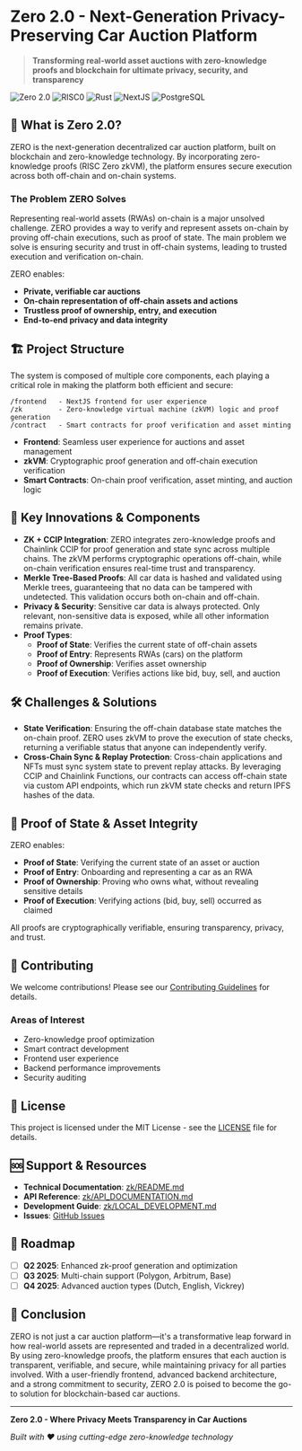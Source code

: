 ﻿# Zero 2.0 - Next-Generation Privacy-Preserving Car Auction Platform

> **Transforming real-world asset auctions with zero-knowledge proofs and blockchain for ultimate privacy, security, and transparency**

![Zero 2.0](https://img.shields.io/badge/Zero-2.0-blue?style=for-the-badge&logo=rust)
![RISC0](https://img.shields.io/badge/RISC0-zkVM-green?style=for-the-badge)
![Rust](https://img.shields.io/badge/Rust-1.70+-orange?style=for-the-badge&logo=rust)
![NextJS](https://img.shields.io/badge/NextJS-15.3+-black?style=for-the-badge&logo=next.js)
![PostgreSQL](https://img.shields.io/badge/PostgreSQL-15+-blue?style=for-the-badge&logo=postgresql)

## 🚗 What is Zero 2.0?

ZERO is the next-generation decentralized car auction platform, built on blockchain and zero-knowledge technology. By incorporating zero-knowledge proofs (RISC Zero zkVM), the platform ensures secure execution across both off-chain and on-chain systems.

### The Problem ZERO Solves

Representing real-world assets (RWAs) on-chain is a major unsolved challenge. ZERO provides a way to verify and represent assets on-chain by proving off-chain executions, such as proof of state. The main problem we solve is ensuring security and trust in off-chain systems, leading to trusted execution and verification on-chain.

ZERO enables:

- **Private, verifiable car auctions**
- **On-chain representation of off-chain assets and actions**
- **Trustless proof of ownership, entry, and execution**
- **End-to-end privacy and data integrity**

## 🏗️ Project Structure

The system is composed of multiple core components, each playing a critical role in making the platform both efficient and secure:

```
/frontend   - NextJS frontend for user experience
/zk         - Zero-knowledge virtual machine (zkVM) logic and proof generation
/contract   - Smart contracts for proof verification and asset minting
```

- **Frontend**: Seamless user experience for auctions and asset management
- **zkVM**: Cryptographic proof generation and off-chain execution verification
- **Smart Contracts**: On-chain proof verification, asset minting, and auction logic

## 🔑 Key Innovations & Components

- **ZK + CCIP Integration**: ZERO integrates zero-knowledge proofs and Chainlink CCIP for proof generation and state sync across multiple chains. The zkVM performs cryptographic operations off-chain, while on-chain verification ensures real-time trust and transparency.
- **Merkle Tree-Based Proofs**: All car data is hashed and validated using Merkle trees, guaranteeing that no data can be tampered with undetected. This validation occurs both on-chain and off-chain.
- **Privacy & Security**: Sensitive car data is always protected. Only relevant, non-sensitive data is exposed, while all other information remains private.
- **Proof Types**:
  - **Proof of State**: Verifies the current state of off-chain assets
  - **Proof of Entry**: Represents RWAs (cars) on the platform
  - **Proof of Ownership**: Verifies asset ownership
  - **Proof of Execution**: Verifies actions like bid, buy, sell, and auction

## 🛠️ Challenges & Solutions

- **State Verification**: Ensuring the off-chain database state matches the on-chain proof. ZERO uses zkVM to prove the execution of state checks, returning a verifiable status that anyone can independently verify.
- **Cross-Chain Sync & Replay Protection**: Cross-chain applications and NFTs must sync system state to prevent replay attacks. By leveraging CCIP and Chainlink Functions, our contracts can access off-chain state via custom API endpoints, which run zkVM state checks and return IPFS hashes of the data.

## 🧩 Proof of State & Asset Integrity

ZERO enables:

- **Proof of State**: Verifying the current state of an asset or auction
- **Proof of Entry**: Onboarding and representing a car as an RWA
- **Proof of Ownership**: Proving who owns what, without revealing sensitive details
- **Proof of Execution**: Verifying actions (bid, buy, sell) occurred as claimed

All proofs are cryptographically verifiable, ensuring transparency, privacy, and trust.

## 🤝 Contributing

We welcome contributions! Please see our [Contributing Guidelines](CONTRIBUTING.md) for details.

### Areas of Interest

- Zero-knowledge proof optimization
- Smart contract development
- Frontend user experience
- Backend performance improvements
- Security auditing

## 📄 License

This project is licensed under the MIT License - see the [LICENSE](LICENSE) file for details.

## 🆘 Support & Resources

- **Technical Documentation**: [zk/README.md](zk/README.md)
- **API Reference**: [zk/API_DOCUMENTATION.md](zk/API_DOCUMENTATION.md)
- **Development Guide**: [zk/LOCAL_DEVELOPMENT.md](zk/LOCAL_DEVELOPMENT.md)
- **Issues**: [GitHub Issues](https://github.com/your-repo/issues)

## 🎯 Roadmap

- [ ] **Q2 2025**: Enhanced zk-proof generation and optimization
- [ ] **Q3 2025**: Multi-chain support (Polygon, Arbitrum, Base)
- [ ] **Q4 2025**: Advanced auction types (Dutch, English, Vickrey)

## 🏁 Conclusion

ZERO is not just a car auction platform—it's a transformative leap forward in how real-world assets are represented and traded in a decentralized world. By using zero-knowledge proofs, the platform ensures that each auction is transparent, verifiable, and secure, while maintaining privacy for all parties involved. With a user-friendly frontend, advanced backend architecture, and a strong commitment to security, ZERO 2.0 is poised to become the go-to solution for blockchain-based car auctions.

---

**Zero 2.0 - Where Privacy Meets Transparency in Car Auctions**

_Built with ❤️ using cutting-edge zero-knowledge technology_
